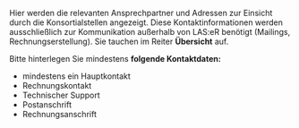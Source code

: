 Hier werden die relevanten Ansprechpartner und Adressen zur Einsicht durch die Konsortialstellen angezeigt.
Diese Kontaktinformationen werden ausschließlich zur Kommunikation außerhalb von LAS:eR benötigt (Mailings, Rechnungserstellung). Sie tauchen im Reiter **Übersicht** auf.  
  
Bitte hinterlegen Sie mindestens **folgende Kontaktdaten:**

* mindestens ein Hauptkontakt
* Rechnungskontakt
* Technischer Support
* Postanschrift
* Rechnungsanschrift